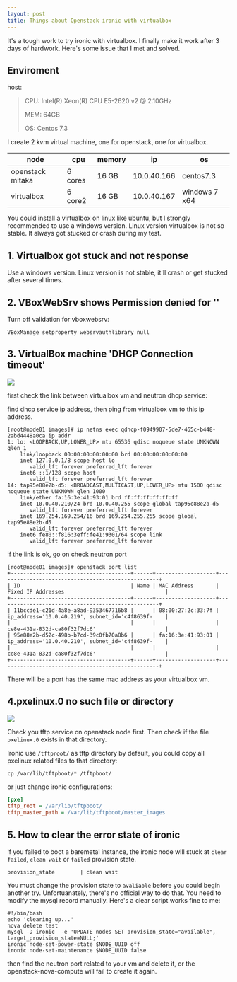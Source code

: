 ```yaml
---
layout: post
title: Things about Openstack ironic with virtualbox
---
```

It's a tough work to try ironic with virtualbox. I finally make it work after 3 days of hardwork. Here's some issue that I met and solved.

## Enviroment

host: 

> CPU: Intel(R) Xeon(R) CPU E5-2620 v2 @ 2.10GHz
>
> MEM: 64GB
>
> OS: Centos 7.3

I create 2 kvm virtual machine, one for openstack, one for virtualbox.

| node             | cpu     | memory | ip          | os            |
| ---------------- | ------- | ------ | ----------- | ------------- |
| openstack mitaka | 6 cores | 16 GB  | 10.0.40.166 | centos7.3     |
| virtualbox       | 6 core2 | 16 GB  | 10.0.40.167 | windows 7 x64 |

You could install a virtualbox on linux like ubuntu, but I strongly recommended to use a windows version. Linux version virtualbox is not so stable. It always got stucked or crash during my test.

## 1. Virtualbox got stuck and not response

Use a windows version. Linux version is not stable, it'll crash or get stucked after several times.

## 2. VBoxWebSrv shows Permission denied for ''

Turn off validation for vboxwebsrv:

```VBoxManage setproperty websrvauthlibrary null```

## 3. VirtualBox machine 'DHCP Connection timeout'

![](../images/dhcp_timeout.png)

first check the link between virtualbox vm and neutron dhcp service:

find dhcp service ip address, then ping from virtualbox vm to this ip address.

```
[root@node01 images]# ip netns exec qdhcp-f0949907-5de7-465c-b448-2abd4448a0ca ip addr
1: lo: <LOOPBACK,UP,LOWER_UP> mtu 65536 qdisc noqueue state UNKNOWN qlen 1
    link/loopback 00:00:00:00:00:00 brd 00:00:00:00:00:00
    inet 127.0.0.1/8 scope host lo
       valid_lft forever preferred_lft forever
    inet6 ::1/128 scope host 
       valid_lft forever preferred_lft forever
14: tap95e88e2b-d5: <BROADCAST,MULTICAST,UP,LOWER_UP> mtu 1500 qdisc noqueue state UNKNOWN qlen 1000
    link/ether fa:16:3e:41:93:01 brd ff:ff:ff:ff:ff:ff
    inet 10.0.40.210/24 brd 10.0.40.255 scope global tap95e88e2b-d5
       valid_lft forever preferred_lft forever
    inet 169.254.169.254/16 brd 169.254.255.255 scope global tap95e88e2b-d5
       valid_lft forever preferred_lft forever
    inet6 fe80::f816:3eff:fe41:9301/64 scope link 
       valid_lft forever preferred_lft forever
```

if the link is ok, go on check neutron port

```
[root@node01 images]# openstack port list
+--------------------------------------+------+-------------------+---------------------------------------------------+
| ID                                   | Name | MAC Address       | Fixed IP Addresses                                |
+--------------------------------------+------+-------------------+---------------------------------------------------+
| 11bccde1-c21d-4a8e-a8ad-9353467716b8 |      | 08:00:27:2c:33:7f | ip_address='10.0.40.219', subnet_id='c4f8639f-    |
|                                      |      |                   | ce8e-431a-832d-ca80f32f7dc6'                      |
| 95e88e2b-d52c-498b-b7cd-39c0fb70a8b6 |      | fa:16:3e:41:93:01 | ip_address='10.0.40.210', subnet_id='c4f8639f-    |
|                                      |      |                   | ce8e-431a-832d-ca80f32f7dc6'                      |
+--------------------------------------+------+-------------------+---------------------------------------------------+
```

There will be a port has the same mac address as your virtualbox vm.

## 4.pxelinux.0 no such file or directory 

![](../images/pxe0.png)

Check you tftp service on openstack node first. Then check if the file `pxelinux.0` exists in that directory.

Ironic use `/tftproot/` as tftp directory by default, you could copy all pxelinux related files to that directory:

```cp /var/lib/tftpboot/* /tftpboot/```

or just change ironic configurations:

```ini
[pxe]
tftp_root = /var/lib/tftpboot/
tftp_master_path = /var/lib/tftpboot/master_images
```

## 5. How to clear the error state of ironic

if you failed to boot a baremetal instance, the ironic node will stuck at `clear failed`, `clean wait` or `failed` provision state. 

```provision_state        | clean wait```

You must change the provision state to `avaliable` before you could begin another try. Unfortuanately, there's no official way to do that. You need to modify the mysql record manually. Here's a clear script works fine to me:

```
#!/bin/bash
echo 'clearing up...'
nova delete test
mysql -D ironic  -e 'UPDATE nodes SET provision_state="available", target_provision_state=NULL;'
ironic node-set-power-state $NODE_UUID off
ironic node-set-maintenance $NODE_UUID false
```

then find the neutron port related to your vm and delete it, or the openstack-nova-compute will fail to create it again.





####  

